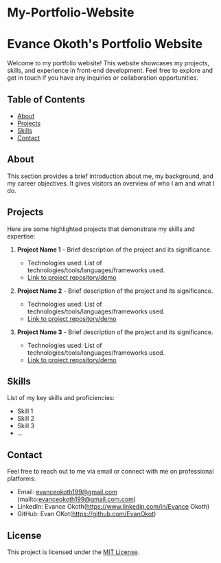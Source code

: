 # My-Portfolio-Website
# Evance Okoth's Portfolio Website

Welcome to my portfolio website! This website showcases my projects, skills, and experience in front-end development. Feel free to explore and get in touch if you have any inquiries or collaboration opportunities.

## Table of Contents

- [About](#about)
- [Projects](#projects)
- [Skills](#skills)
- [Contact](#contact)

## About

This section provides a brief introduction about me, my background, and my career objectives. It gives visitors an overview of who I am and what I do.

## Projects

Here are some highlighted projects that demonstrate my skills and expertise:

1. **Project Name 1** - Brief description of the project and its significance.
   - Technologies used: List of technologies/tools/languages/frameworks used.
   - [Link to project repository/demo](#)

2. **Project Name 2** - Brief description of the project and its significance.
   - Technologies used: List of technologies/tools/languages/frameworks used.
   - [Link to project repository/demo](#)

3. **Project Name 3** - Brief description of the project and its significance.
   - Technologies used: List of technologies/tools/languages/frameworks used.
   - [Link to project repository/demo](#)

## Skills

List of my key skills and proficiencies:

- Skill 1
- Skill 2
- Skill 3
- ...

## Contact

Feel free to reach out to me via email or connect with me on professional platforms:

- Email: evanceokoth199@gmail.com (mailto:evanceokoth199@gmail.com.com)
- LinkedIn: Evance Okoth(https://www.linkedin.com/in/Evance Okoth)
- GitHub: Evan OKot(https://github.com/EvanOkot)

## License

This project is licensed under the [MIT License](LICENSE).
